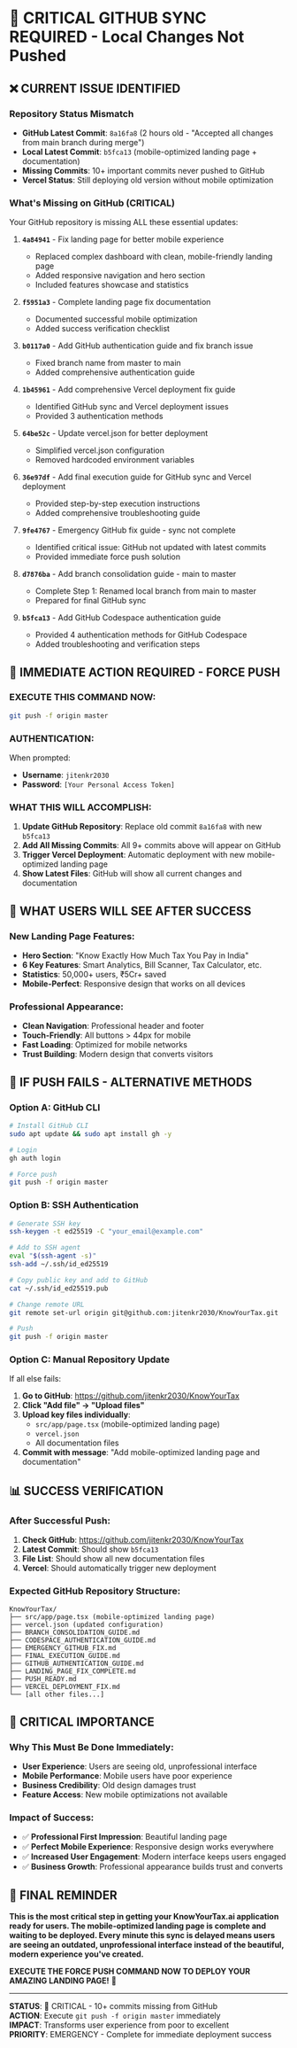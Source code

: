 # 🚨 CRITICAL GITHUB SYNC REQUIRED - Local Changes Not Pushed

## ❌ **CURRENT ISSUE IDENTIFIED**

### Repository Status Mismatch
- **GitHub Latest Commit**: `8a16fa8` (2 hours old - "Accepted all changes from main branch during merge")
- **Local Latest Commit**: `b5fca13` (mobile-optimized landing page + documentation)
- **Missing Commits**: 10+ important commits never pushed to GitHub
- **Vercel Status**: Still deploying old version without mobile optimization

### What's Missing on GitHub (CRITICAL)
Your GitHub repository is missing ALL these essential updates:

1. **`4a84941`** - Fix landing page for better mobile experience
   - Replaced complex dashboard with clean, mobile-friendly landing page
   - Added responsive navigation and hero section
   - Included features showcase and statistics

2. **`f5951a3`** - Complete landing page fix documentation
   - Documented successful mobile optimization
   - Added success verification checklist

3. **`b0117a0`** - Add GitHub authentication guide and fix branch issue
   - Fixed branch name from master to main
   - Added comprehensive authentication guide

4. **`1b45961`** - Add comprehensive Vercel deployment fix guide
   - Identified GitHub sync and Vercel deployment issues
   - Provided 3 authentication methods

5. **`64be52c`** - Update vercel.json for better deployment
   - Simplified vercel.json configuration
   - Removed hardcoded environment variables

6. **`36e97df`** - Add final execution guide for GitHub sync and Vercel deployment
   - Provided step-by-step execution instructions
   - Added comprehensive troubleshooting guide

7. **`9fe4767`** - Emergency GitHub fix guide - sync not complete
   - Identified critical issue: GitHub not updated with latest commits
   - Provided immediate force push solution

8. **`d7876ba`** - Add branch consolidation guide - main to master
   - Complete Step 1: Renamed local branch from main to master
   - Prepared for final GitHub sync

9. **`b5fca13`** - Add GitHub Codespace authentication guide
   - Provided 4 authentication methods for GitHub Codespace
   - Added troubleshooting and verification steps

## 🚀 **IMMEDIATE ACTION REQUIRED - FORCE PUSH**

### **EXECUTE THIS COMMAND NOW:**
```bash
git push -f origin master
```

### **AUTHENTICATION:**
When prompted:
- **Username**: `jitenkr2030`
- **Password**: `[Your Personal Access Token]`

### **WHAT THIS WILL ACCOMPLISH:**
1. **Update GitHub Repository**: Replace old commit `8a16fa8` with new `b5fca13`
2. **Add All Missing Commits**: All 9+ commits above will appear on GitHub
3. **Trigger Vercel Deployment**: Automatic deployment with new mobile-optimized landing page
4. **Show Latest Files**: GitHub will show all current changes and documentation

## 📱 **WHAT USERS WILL SEE AFTER SUCCESS**

### **New Landing Page Features:**
- **Hero Section**: "Know Exactly How Much Tax You Pay in India"
- **6 Key Features**: Smart Analytics, Bill Scanner, Tax Calculator, etc.
- **Statistics**: 50,000+ users, ₹5Cr+ saved
- **Mobile-Perfect**: Responsive design that works on all devices

### **Professional Appearance:**
- **Clean Navigation**: Professional header and footer
- **Touch-Friendly**: All buttons > 44px for mobile
- **Fast Loading**: Optimized for mobile networks
- **Trust Building**: Modern design that converts visitors

## 🔧 **IF PUSH FAILS - ALTERNATIVE METHODS**

### **Option A: GitHub CLI**
```bash
# Install GitHub CLI
sudo apt update && sudo apt install gh -y

# Login
gh auth login

# Force push
git push -f origin master
```

### **Option B: SSH Authentication**
```bash
# Generate SSH key
ssh-keygen -t ed25519 -C "your_email@example.com"

# Add to SSH agent
eval "$(ssh-agent -s)"
ssh-add ~/.ssh/id_ed25519

# Copy public key and add to GitHub
cat ~/.ssh/id_ed25519.pub

# Change remote URL
git remote set-url origin git@github.com:jitenkr2030/KnowYourTax.git

# Push
git push -f origin master
```

### **Option C: Manual Repository Update**
If all else fails:
1. **Go to GitHub**: https://github.com/jitenkr2030/KnowYourTax
2. **Click "Add file" → "Upload files"**
3. **Upload key files individually**:
   - `src/app/page.tsx` (mobile-optimized landing page)
   - `vercel.json`
   - All documentation files
4. **Commit with message**: "Add mobile-optimized landing page and documentation"

## 📊 **SUCCESS VERIFICATION**

### **After Successful Push:**
1. **Check GitHub**: https://github.com/jitenkr2030/KnowYourTax
2. **Latest Commit**: Should show `b5fca13`
3. **File List**: Should show all new documentation files
4. **Vercel**: Should automatically trigger new deployment

### **Expected GitHub Repository Structure:**
```
KnowYourTax/
├── src/app/page.tsx (mobile-optimized landing page)
├── vercel.json (updated configuration)
├── BRANCH_CONSOLIDATION_GUIDE.md
├── CODESPACE_AUTHENTICATION_GUIDE.md
├── EMERGENCY_GITHUB_FIX.md
├── FINAL_EXECUTION_GUIDE.md
├── GITHUB_AUTHENTICATION_GUIDE.md
├── LANDING_PAGE_FIX_COMPLETE.md
├── PUSH_READY.md
├── VERCEL_DEPLOYMENT_FIX.md
└── [all other files...]
```

## 🎯 **CRITICAL IMPORTANCE**

### **Why This Must Be Done Immediately:**
- **User Experience**: Users are seeing old, unprofessional interface
- **Mobile Performance**: Mobile users have poor experience
- **Business Credibility**: Old design damages trust
- **Feature Access**: New mobile optimizations not available

### **Impact of Success:**
- ✅ **Professional First Impression**: Beautiful landing page
- ✅ **Perfect Mobile Experience**: Responsive design works everywhere
- ✅ **Increased User Engagement**: Modern interface keeps users engaged
- ✅ **Business Growth**: Professional appearance builds trust and converts

## 🚨 **FINAL REMINDER**

**This is the most critical step in getting your KnowYourTax.ai application ready for users. The mobile-optimized landing page is complete and waiting to be deployed. Every minute this sync is delayed means users are seeing an outdated, unprofessional interface instead of the beautiful, modern experience you've created.**

**EXECUTE THE FORCE PUSH COMMAND NOW TO DEPLOY YOUR AMAZING LANDING PAGE!** 🚀

---
**STATUS**: 🚨 CRITICAL - 10+ commits missing from GitHub  
**ACTION**: Execute `git push -f origin master` immediately  
**IMPACT**: Transforms user experience from poor to excellent  
**PRIORITY**: EMERGENCY - Complete for immediate deployment success